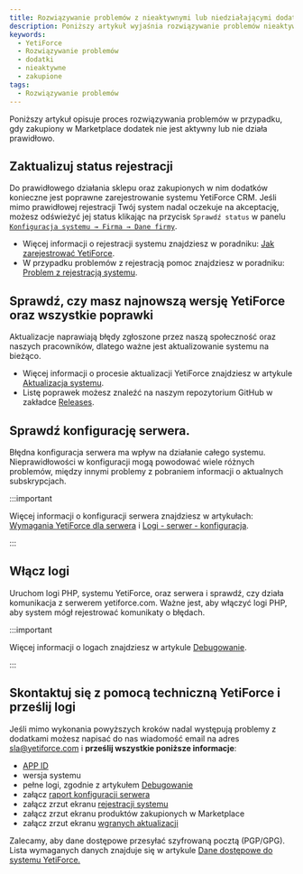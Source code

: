 ```yaml
---
title: Rozwiązywanie problemów z nieaktywnymi lub niedziałającymi dodatkami
description: Poniższy artykuł wyjaśnia rozwiązywanie problemów nieaktywnych lub nieprawidłowo działających dodatków zakupionych w Marketplace.
keywords:
  - YetiForce
  - Rozwiązywanie problemów
  - dodatki
  - nieaktywne
  - zakupione
tags:
  - Rozwiązywanie problemów
---
```


Poniższy artykuł opisuje proces rozwiązywania problemów w przypadku, gdy zakupiony w Marketplace dodatek nie jest aktywny lub nie działa prawidłowo.

## Zaktualizuj status rejestracji

Do prawidłowego działania sklepu oraz zakupionych w nim dodatków konieczne jest poprawne zarejestrowanie systemu YetiForce CRM. Jeśli mimo prawidłowej rejestracji Twój system nadal oczekuje na akceptację, możesz odświeżyć jej status klikając na przycisk `Sprawdź status` w panelu [`Konfiguracja systemu → Firma → Dane firmy`](/6.4.0/administrator-guides/company/company-details/#sprawdź-status).

- Więcej informacji o rejestracji systemu znajdziesz w poradniku: [ Jak zarejestrować YetiForce](/6.4.0/administrator-guides/company/company-details/#jak-zarejestrować-yetiforce).
- W przypadku problemów z rejestracją pomoc znajdziesz w poradniku: [ Problem z rejestracją systemu](/6.4.0/administrator-guides/company/problems-with-system-registration/).

## Sprawdź, czy masz najnowszą wersję YetiForce oraz wszystkie poprawki

Aktualizacje naprawiają błędy zgłoszone przez naszą społeczność oraz naszych pracowników, dlatego ważne jest aktualizowanie systemu na bieżąco.

- Więcej informacji o procesie aktualizacji YetiForce znajdziesz w artykule [Aktualizacja systemu](/6.4.0/administrator-guides/logs/updates/).
- Listę poprawek możesz znaleźć na naszym repozytorium GitHub w zakładce [Releases](https://github.com/YetiForceCompany/YetiForceCRM/releases).

## Sprawdź konfigurację serwera.

Błędna konfiguracja serwera ma wpływ na działanie całego systemu. Nieprawidłowości w konfiguracji mogą powodować wiele różnych problemów, między innymi problemy z pobraniem informacji o aktualnych subskrypcjach.

:::important

Więcej informacji o konfiguracji serwera znajdziesz w artykułach: [Wymagania YetiForce dla serwera](/introduction/requirements/) i [Logi - serwer - konfiguracja](/6.4.0/administrator-guides/logs/server-configuration).

:::

## Włącz logi

Uruchom logi PHP, systemu YetiForce, oraz serwera i sprawdź, czy działa komunikacja z serwerem yetiforce.com. Ważne jest, aby włączyć logi PHP, aby system mógł rejestrować komunikaty o błędach.

:::important

Więcej informacji o logach znajdziesz w artykule [Debugowanie](/6.4.0/developer-guides/debug).

:::

## Skontaktuj się z pomocą techniczną YetiForce i prześlij logi

Jeśli mimo wykonania powyższych kroków nadal występują problemy z dodatkami możesz napisać do nas wiadomość email na adres sla@yetiforce.com i **prześlij wszystkie poniższe informacje**:

- [APP ID](/administrator-guides/app-id/)
- wersja systemu
- pełne logi, zgodnie z artykułem [Debugowanie](/6.4.0/developer-guides/debug)
- załącz [raport konfiguracji serwera](/6.4.0/administrator-guides/logs/server-configuration/#pobierz-konfigurację)
- załącz zrzut ekranu [rejestracji systemu](/6.4.0/administrator-guides/company/company-details/#offline)
- załącz zrzut ekranu produktów zakupionych w Marketplace
- załącz zrzut ekranu [wgranych aktualizacji](/6.4.0/administrator-guides/logs/updates/#czynności-podczas-aktualizacji)

Zalecamy, aby dane dostępowe przesyłać szyfrowaną pocztą (PGP/GPG). Lista wymaganych danych znajduje się w artykule [Dane dostępowe do systemu YetiForce. ](/6.4.0/developer-guides/github/access-data-to-YetiForce-system)
